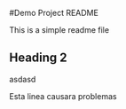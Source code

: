 #Demo Project README

This is a simple readme file

## Heading 2

asdasd

Esta linea causara problemas